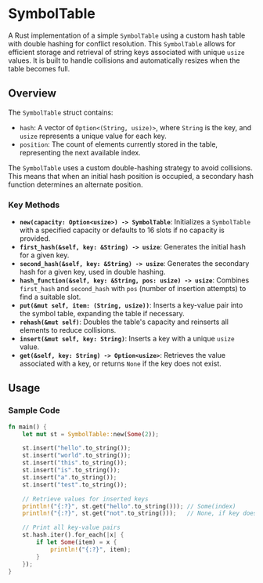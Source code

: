# SymbolTable

A Rust implementation of a simple `SymbolTable` using a custom hash table with double hashing for conflict resolution. This `SymbolTable` allows for efficient storage and retrieval of string keys associated with unique `usize` values. It is built to handle collisions and automatically resizes when the table becomes full.

## Overview

The `SymbolTable` struct contains:

- `hash`: A vector of `Option<(String, usize)>`, where `String` is the key, and `usize` represents a unique value for each key.
- `position`: The count of elements currently stored in the table, representing the next available index.

The `SymbolTable` uses a custom double-hashing strategy to avoid collisions. This means that when an initial hash position is occupied, a secondary hash function determines an alternate position.

### Key Methods

- **`new(capacity: Option<usize>) -> SymbolTable`**: Initializes a `SymbolTable` with a specified capacity or defaults to 16 slots if no capacity is provided.
- **`first_hash(&self, key: &String) -> usize`**: Generates the initial hash for a given key.
- **`second_hash(&self, key: &String) -> usize`**: Generates the secondary hash for a given key, used in double hashing.
- **`hash_function(&self, key: &String, pos: usize) -> usize`**: Combines `first_hash` and `second_hash` with `pos` (number of insertion attempts) to find a suitable slot.
- **`put(&mut self, item: (String, usize))`**: Inserts a key-value pair into the symbol table, expanding the table if necessary.
- **`rehash(&mut self)`**: Doubles the table's capacity and reinserts all elements to reduce collisions.
- **`insert(&mut self, key: String)`**: Inserts a key with a unique `usize` value.
- **`get(&self, key: String) -> Option<usize>`**: Retrieves the value associated with a key, or returns `None` if the key does not exist.

## Usage

### Sample Code

```rust
fn main() {
    let mut st = SymbolTable::new(Some(2));

    st.insert("hello".to_string());
    st.insert("world".to_string());
    st.insert("this".to_string());
    st.insert("is".to_string());
    st.insert("a".to_string());
    st.insert("test".to_string());

    // Retrieve values for inserted keys
    println!("{:?}", st.get("hello".to_string())); // Some(index)
    println!("{:?}", st.get("not".to_string()));   // None, if key doesn't exist

    // Print all key-value pairs
    st.hash.iter().for_each(|x| {
        if let Some(item) = x {
            println!("{:?}", item);
        }
    });
}
```

